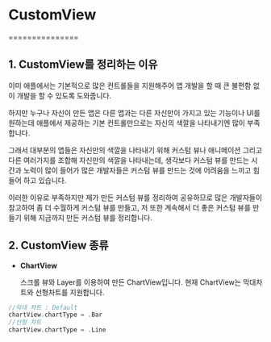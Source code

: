 
# CustomView
===============

## 1. CustomView를 정리하는 이유
이미 애플에서는 기본적으로 많은 컨트롤들을 지원해주어 앱 개발을 할 때 큰 불편함 없이 개발을 할 수 있도록 도와줍니다.

하지만 누구나 자신이 만든 앱은 다른 앱과는 다른 자신만이 가지고 있는 기능이나 UI를 원하는데 애플에서 제공하는 기본 컨트롤만으로는 자신의 색깔을 나타내기엔 많이 부족합니다.

그래서 대부분의 앱들은 자신만의 색깔을 나타내기 위해 커스텀 뷰나 애니메이션 그리고 다른 여러가지를 조합해 자신만의 색깔을 나타내는데, 생각보다 커스텀 뷰를 만드는 시간과 노력이 많이 들어가 많은 개발자들은 커스텀 뷰를 만드는 것에 어려움을 느끼고 힘들어 하고 있습니다.

이러한 이유로 부족하지만 제가 만든 커스텀 뷰를 정리하여 공유하므로 많은 개발자들이 참고하여 좀 더 수월하게 커스텀 뷰를 만들고, 저 또한 계속해서 더 좋은 커스텀 뷰를 만들기 위해 지금까지 만든 커스텀 뷰를 정리합니다.

## 2. CustomView 종류
* **ChartView**

  스크롤 뷰와 Layer를 이용하여 만든 ChartView입니다. 현재 ChartView는 막대차트와 선형차트를 지원합니다.
  
```swift
//막대 차트 : Default
chartView.chartType = .Bar
//선형 차트
chartView.chartType = .Line
```

